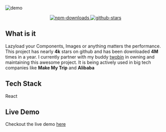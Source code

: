 ![demo](~lazyload.png)

<div style="text-align: center">
  <a target="_blank" rel="noopener noreferrer" class="no-decoration" href="https://npm-stat.com/charts.html?package=react-lazyload&from=2015-01-01&to=2019-06-30">
    <img class="html-image" src="https://img.shields.io/npm/dy/react-lazyload.svg?style=for-the-badge" alt="npm-downloads">
  </a>
  <a target="_blank" rel="noopener noreferrer" class="no-decoration" href="https://www.npmjs.com/package/react-lazyload">
    <img class="html-image" src="https://img.shields.io/github/stars/twobin/react-lazyload.svg?style=for-the-badge" alt="github-stars">
  </a>
</div>

## What is it <i class="far fa-question-circle"></i> 

Lazyload your Components, Images or anything matters the performance. This project has nearly **4k** stars on github and has been downloaded **4M** times in a year. I currently partner with my buddy [twobin](https://github.com/twobin) in owning and maintaining this awesome project. It is being actively used in big tech companies like **Make My Trip** and **Alibaba**

## Tech Stack <i class="fas fa-layer-group"></i>

<i class="fab fa-react"></i> React

## Live Demo <i class="fas fa-laptop-code"></i>

Checkout the live demo <a target="_blank" rel="noopener noreferrer" href="https://twobin.github.io/react-lazyload/examples/#/?_k=lppfx8">here</a>